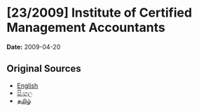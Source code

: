 # [23/2009] Institute of Certified Management Accountants

**Date:** 2009-04-20

## Original Sources

- [English](https://documents.gov.lk/view/acts/2009/4/23-2009_E.pdf)
- [සිංහල](https://documents.gov.lk/view/acts/2009/4/23-2009_S.pdf)
- [தமிழ்](https://documents.gov.lk/view/acts/2009/4/23-2009_T.pdf)

